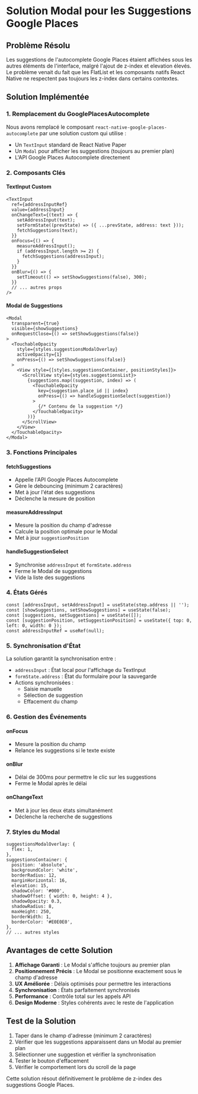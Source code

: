 # Solution Modal pour les Suggestions Google Places

## Problème Résolu

Les suggestions de l'autocomplete Google Places étaient affichées sous les autres éléments de l'interface, malgré l'ajout de z-index et elevation élevés. Le problème venait du fait que les FlatList et les composants natifs React Native ne respectent pas toujours les z-index dans certains contextes.

## Solution Implémentée

### 1. Remplacement du GooglePlacesAutocomplete

Nous avons remplacé le composant `react-native-google-places-autocomplete` par une solution custom qui utilise :
- Un `TextInput` standard de React Native Paper
- Un `Modal` pour afficher les suggestions (toujours au premier plan)
- L'API Google Places Autocomplete directement

### 2. Composants Clés

#### TextInput Custom
```tsx
<TextInput
  ref={addressInputRef}
  value={addressInput}
  onChangeText={(text) => {
    setAddressInput(text);
    setFormState((prevState) => ({ ...prevState, address: text }));
    fetchSuggestions(text);
  }}
  onFocus={() => {
    measureAddressInput();
    if (addressInput.length >= 2) {
      fetchSuggestions(addressInput);
    }
  }}
  onBlur={() => {
    setTimeout(() => setShowSuggestions(false), 300);
  }}
  // ... autres props
/>
```

#### Modal de Suggestions
```tsx
<Modal
  transparent={true}
  visible={showSuggestions}
  onRequestClose={() => setShowSuggestions(false)}
>
  <TouchableOpacity 
    style={styles.suggestionsModalOverlay}
    activeOpacity={1}
    onPress={() => setShowSuggestions(false)}
  >
    <View style={[styles.suggestionsContainer, positionStyles]}>
      <ScrollView style={styles.suggestionsList}>
        {suggestions.map((suggestion, index) => (
          <TouchableOpacity
            key={suggestion.place_id || index}
            onPress={() => handleSuggestionSelect(suggestion)}
          >
            {/* Contenu de la suggestion */}
          </TouchableOpacity>
        ))}
      </ScrollView>
    </View>
  </TouchableOpacity>
</Modal>
```

### 3. Fonctions Principales

#### fetchSuggestions
- Appelle l'API Google Places Autocomplete
- Gère le debouncing (minimum 2 caractères)
- Met à jour l'état des suggestions
- Déclenche la mesure de position

#### measureAddressInput
- Mesure la position du champ d'adresse
- Calcule la position optimale pour le Modal
- Met à jour `suggestionPosition`

#### handleSuggestionSelect
- Synchronise `addressInput` et `formState.address`
- Ferme le Modal de suggestions
- Vide la liste des suggestions

### 4. États Gérés

```tsx
const [addressInput, setAddressInput] = useState(step.address || '');
const [showSuggestions, setShowSuggestions] = useState(false);
const [suggestions, setSuggestions] = useState([]);
const [suggestionPosition, setSuggestionPosition] = useState({ top: 0, left: 0, width: 0 });
const addressInputRef = useRef(null);
```

### 5. Synchronisation d'État

La solution garantit la synchronisation entre :
- `addressInput` : État local pour l'affichage du TextInput
- `formState.address` : État du formulaire pour la sauvegarde
- Actions synchronisées :
  - Saisie manuelle
  - Sélection de suggestion
  - Effacement du champ

### 6. Gestion des Événements

#### onFocus
- Mesure la position du champ
- Relance les suggestions si le texte existe

#### onBlur
- Délai de 300ms pour permettre le clic sur les suggestions
- Ferme le Modal après le délai

#### onChangeText
- Met à jour les deux états simultanément
- Déclenche la recherche de suggestions

### 7. Styles du Modal

```tsx
suggestionsModalOverlay: {
  flex: 1,
},
suggestionsContainer: {
  position: 'absolute',
  backgroundColor: 'white',
  borderRadius: 12,
  marginHorizontal: 16,
  elevation: 15,
  shadowColor: '#000',
  shadowOffset: { width: 0, height: 4 },
  shadowOpacity: 0.3,
  shadowRadius: 8,
  maxHeight: 250,
  borderWidth: 1,
  borderColor: '#E0E0E0',
},
// ... autres styles
```

## Avantages de cette Solution

1. **Affichage Garanti** : Le Modal s'affiche toujours au premier plan
2. **Positionnement Précis** : Le Modal se positionne exactement sous le champ d'adresse
3. **UX Améliorée** : Délais optimisés pour permettre les interactions
4. **Synchronisation** : États parfaitement synchronisés
5. **Performance** : Contrôle total sur les appels API
6. **Design Moderne** : Styles cohérents avec le reste de l'application

## Test de la Solution

1. Taper dans le champ d'adresse (minimum 2 caractères)
2. Vérifier que les suggestions apparaissent dans un Modal au premier plan
3. Sélectionner une suggestion et vérifier la synchronisation
4. Tester le bouton d'effacement
5. Vérifier le comportement lors du scroll de la page

Cette solution résout définitivement le problème de z-index des suggestions Google Places.
